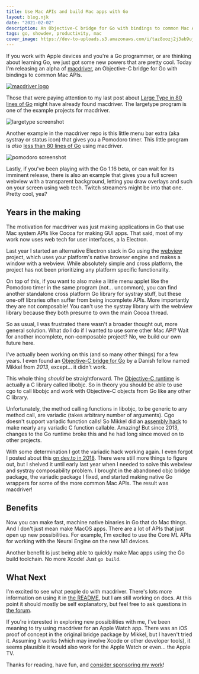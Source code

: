```yaml
---
title: Use Mac APIs and build Mac apps with Go
layout: blog.njk
date: "2021-02-02"
description: An Objective-C bridge for Go with bindings to common Mac APIs
tags: go, showdev, productivity, mac
cover_image: https://dev-to-uploads.s3.amazonaws.com/i/taz8oozj2j3ab9ujso2g.png
---
```


If you work with Apple devices and you're a Go programmer, or are thinking about learning Go, we just got some new powers that are pretty cool. Today I'm releasing an alpha of [macdriver](https://github.com/progrium/macdriver), an Objective-C bridge for Go with bindings to common Mac APIs.

[![macdriver logo](https://github.com/progrium/macdriver/raw/main/macdriver.gif)](https://github.com/progrium/macdriver)

Those that were paying attention to my last post about [Large Type in 80 lines of Go](https://dev.to/progrium/large-type-legacy-celebrated-in-80-line-go-program-1mob) might have already found macdriver. The largetype program is one of the example projects for macdriver.

![largetype screenshot](https://camo.githubusercontent.com/707db8e6d47c31ed90f0a65aeea1b805c718b1c18a2cd61b94e1ebb932b091af/68747470733a2f2f7062732e7477696d672e636f6d2f6d656469612f4571616f4f324d584941454a4e4b323f666f726d61743d6a7067266e616d653d6c61726765)

Another example in the macdriver repo is this little menu bar extra (aka systray or status icon) that gives you a Pomodoro timer. This little program is *also* [less than 80 lines of Go](https://github.com/progrium/macdriver/blob/main/examples/pomodoro/main.go) using macdriver.

![pomodoro screenshot](https://github.com/progrium/macdriver/raw/main/examples/pomodoro/pomodoro.gif?raw=true)

Lastly, if you've been playing with the Go 1.16 beta, or can wait for its imminent release, there is also an example that gives you a full screen webview with a transparent background, letting you draw overlays and such on your screen using web tech. Twitch streamers might be into that one. Pretty cool, yea?

## Years in the making

The motivation for macdriver was just making applications in Go that use Mac system APIs like Cocoa for making GUI apps. That said, most of my work now uses web tech for user interfaces, a la Electron.  

Last year I started an alternative Electron stack in Go using the [webview](https://github.com/webview/webview) project, which uses your platform's native browser engine and makes a window with a webview. While absolutely simple and cross platform, the project has not been prioritizing any platform specific functionality. 

On top of this, if you want to also make a little menu applet like the Pomodoro timer in the same program (not... uncommon), you can find another standalone cross platform Go library for systray stuff, but these one-off libraries often suffer from being incomplete APIs. More importantly they are not composable! You can't use the systray library with the webview library because they both presume to own the main Cocoa thread. 

So as usual, I was frustrated there wasn't a broader thought out, more general solution. What do I do if I wanted to use some other Mac API? Wait for another incomplete, non-composable project? No, we build our own future here. 

I've actually been working on this (and so many other things) for a few years. I even found an [Objective-C bridge for Go](https://github.com/mkrautz/objc) by a Danish fellow named Mikkel from *2013*, except... it didn't work.

This whole thing *should* be straightforward. The [Objective-C runtime](https://developer.apple.com/documentation/objectivec/objective-c_runtime) is actually a C library called libobjc. So in theory you should be able to use cgo to call libobjc and work with Objective-C objects from Go like any other C library. 

Unfortunately, the method calling functions in libobjc, to be generic to any method call, are variadic (takes arbitrary number of arguments). Cgo doesn't support variadic function calls! So Mikkel did an [assembly hack](https://github.com/mkrautz/variadic) to make nearly any variadic C function callable. Amazing! But since 2013, changes to the Go runtime broke this and he had long since moved on to other projects. 

With some determination I got the variadic hack working again. I even forgot I posted about this [on dev.to in 2018](https://dev.to/progrium/start-of-an-objective-c-bridge-in-go-ep9). There were still more things to figure out, but I shelved it until early last year when I needed to solve this webview and systray composability problem. I brought in the abandoned objc bridge package, the variadic package I fixed, and started making native Go wrappers for some of the more common Mac APIs. The result was macdriver!

## Benefits

Now you can make fast, machine native binaries in Go that do Mac things. And I don't just mean make MacOS apps. There are a lot of APIs that just open up new possibilities. For example, I'm excited to use the Core ML APIs for working with the Neural Engine on the new M1 devices. 

Another benefit is just being able to quickly make Mac apps using the Go build toolchain. No more Xcode! Just `go build`. 

## What Next

I'm excited to see what people do with macdriver. There's lots more information on using it in [the README](https://github.com/progrium/macdriver), but I am still working on docs. At this point it should mostly be self explanatory, but feel free to ask questions in [the forum](https://github.com/progrium/macdriver/discussions). 

If you're interested in exploring new possibilities with me, I've been meaning to try using macdriver for an Apple Watch app. There was an iOS proof of concept in the original bridge package by Mikkel, but I haven't tried it. Assuming it works (which may involve Xcode or other developer tools), it seems plausible it would also work for the Apple Watch or even... the Apple TV. 

Thanks for reading, have fun, and [consider sponsoring my work](https://github.com/sponsors/progrium)!